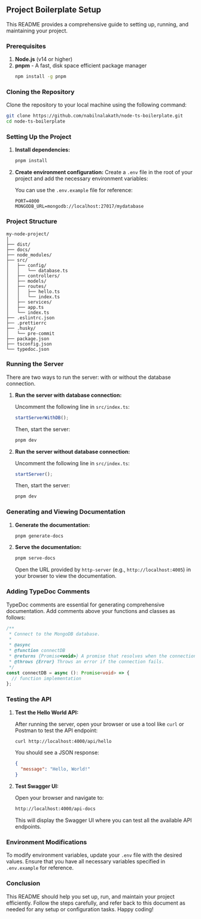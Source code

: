 ## Project Boilerplate Setup

This README provides a comprehensive guide to setting up, running, and maintaining your project.

### Prerequisites

1. **Node.js** (v14 or higher)
2. **pnpm** - A fast, disk space efficient package manager
   ```sh
   npm install -g pnpm
   ```

### Cloning the Repository

Clone the repository to your local machine using the following command:

```sh
git clone https://github.com/nabilnalakath/node-ts-boilerplate.git
cd node-ts-boilerplate
```

### Setting Up the Project

1. **Install dependencies:**
   ```sh
   pnpm install
   ```

2. **Create environment configuration:**
   Create a `.env` file in the root of your project and add the necessary environment variables:

   You can use the `.env.example` file for reference:

   ```env
   PORT=4000
   MONGODB_URL=mongodb://localhost:27017/mydatabase
   ```

### Project Structure

```
my-node-project/
│
├── dist/
├── docs/
├── node_modules/
├── src/
│   ├── config/
│   │   └── database.ts
│   ├── controllers/
│   ├── models/
│   ├── routes/
│   │   ├── hello.ts
│   │   └── index.ts
│   ├── services/
│   ├── app.ts
│   └── index.ts
├── .eslintrc.json
├── .prettierrc
├── .husky/
│   └── pre-commit
├── package.json
├── tsconfig.json
└── typedoc.json
```

### Running the Server

There are two ways to run the server: with or without the database connection.

1. **Run the server with database connection:**

   Uncomment the following line in `src/index.ts`:

   ```typescript
   startServerWithDB();
   ```

   Then, start the server:

   ```sh
   pnpm dev
   ```

2. **Run the server without database connection:**

   Uncomment the following line in `src/index.ts`:

   ```typescript
   startServer();
   ```

   Then, start the server:

   ```sh
   pnpm dev
   ```

### Generating and Viewing Documentation

1. **Generate the documentation:**

   ```sh
   pnpm generate-docs
   ```

2. **Serve the documentation:**

   ```sh
   pnpm serve-docs
   ```

   Open the URL provided by `http-server` (e.g., `http://localhost:4005`) in your browser to view the documentation.

### Adding TypeDoc Comments

TypeDoc comments are essential for generating comprehensive documentation. Add comments above your functions and classes as follows:

```typescript
/**
 * Connect to the MongoDB database.
 * 
 * @async
 * @function connectDB
 * @returns {Promise<void>} A promise that resolves when the connection is established.
 * @throws {Error} Throws an error if the connection fails.
 */
const connectDB = async (): Promise<void> => {
  // function implementation
};
```

### Testing the API

1. **Test the Hello World API:**

   After running the server, open your browser or use a tool like `curl` or Postman to test the API endpoint:

   ```sh
   curl http://localhost:4000/api/hello
   ```

   You should see a JSON response:

   ```json
   {
     "message": "Hello, World!"
   }
   ```

2. **Test Swagger UI:**

   Open your browser and navigate to:

   ```sh
   http://localhost:4000/api-docs
   ```

   This will display the Swagger UI where you can test all the available API endpoints.

### Environment Modifications

To modify environment variables, update your `.env` file with the desired values. Ensure that you have all necessary variables specified in `.env.example` for reference.

### Conclusion

This README should help you set up, run, and maintain your project efficiently. Follow the steps carefully, and refer back to this document as needed for any setup or configuration tasks. Happy coding!